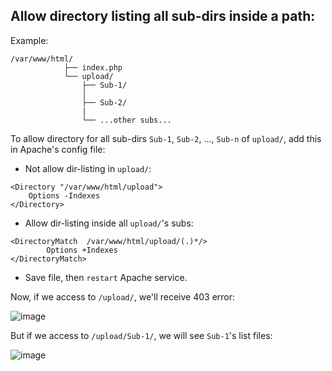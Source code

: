 ## Allow directory listing all sub-dirs inside a path:

Example:

```
/var/www/html/
            ├── index.php
            └── upload/
                ├── Sub-1/
                │   
                ├── Sub-2/
                |
                └── ...other subs... 
```
To allow directory for all sub-dirs `Sub-1`, `Sub-2`, ..., `Sub-n` of `upload/`, add this in Apache's config file:

- Not allow dir-listing in `upload/`:

```
<Directory "/var/www/html/upload">
    Options -Indexes
</Directory>
```

- Allow dir-listing inside all `upload/`'s subs:

```
<DirectoryMatch  /var/www/html/upload/(.)*/>
        Options +Indexes
</DirectoryMatch>
```

- Save file, then `restart` Apache service.


Now, if we access to `/upload/`, we'll receive 403 error:

![image](https://user-images.githubusercontent.com/82533607/210752770-2877f7d4-e421-4249-bc45-655554c3ee8d.png)

But if we access to `/upload/Sub-1/`, we will see `Sub-1`'s list files:

![image](https://user-images.githubusercontent.com/82533607/210753554-d55c94f1-b7d1-4f40-a481-d9b840a3a363.png)

